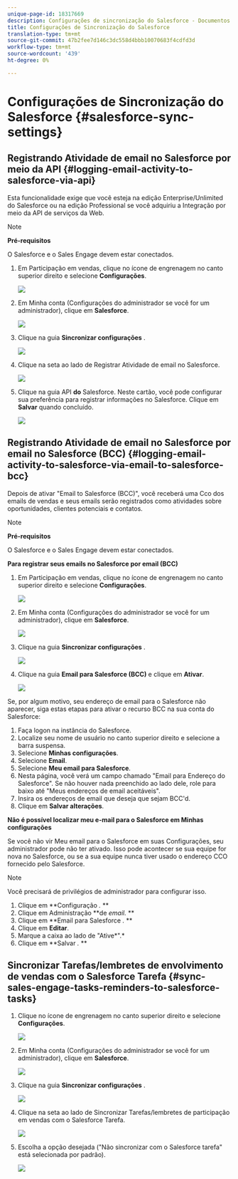```yaml
---
unique-page-id: 18317669
description: Configurações de sincronização do Salesforce - Documentos do Marketing - Documentação do produto
title: Configurações de Sincronização do Salesforce
translation-type: tm+mt
source-git-commit: 47b2fee7d146c3dc558d4bbb10070683f4cdfd3d
workflow-type: tm+mt
source-wordcount: '439'
ht-degree: 0%

---
```



# Configurações de Sincronização do Salesforce {#salesforce-sync-settings}

## Registrando Atividade de email no Salesforce por meio da API {#logging-email-activity-to-salesforce-via-api}

Esta funcionalidade exige que você esteja na edição Enterprise/Unlimited do Salesforce ou na edição Professional se você adquiriu a Integração por meio da API de serviços da Web.

>[!NOTE]
>
>**Pré-requisitos**
>
>O Salesforce e o Sales Engage devem estar conectados.

1. Em Participação em vendas, clique no ícone de engrenagem no canto superior direito e selecione **Configurações**.

   ![](assets/one-2.png)

1. Em Minha conta (Configurações do administrador se você for um administrador), clique em **Salesforce**.

   ![](assets/two-2.png)

1. Clique na guia **Sincronizar configurações** .

   ![](assets/three-1.png)

1. Clique na seta ao lado de Registrar Atividade de email no Salesforce.

   ![](assets/four-1.png)

1. Clique na guia API **do** Salesforce. Neste cartão, você pode configurar sua preferência para registrar informações no Salesforce. Clique em **Salvar** quando concluído.

   ![](assets/five.png)

## Registrando Atividade de email no Salesforce por email no Salesforce (BCC) {#logging-email-activity-to-salesforce-via-email-to-salesforce-bcc}

Depois de ativar &quot;Email to Salesforce (BCC)&quot;, você receberá uma Cco dos emails de vendas e seus emails serão registrados como atividades sobre oportunidades, clientes potenciais e contatos.

>[!NOTE]
>
>**Pré-requisitos**
>
>O Salesforce e o Sales Engage devem estar conectados.

**Para registrar seus emails no Salesforce por email (BCC)**

1. Em Participação em vendas, clique no ícone de engrenagem no canto superior direito e selecione **Configurações**.

   ![](assets/one-3.png)

1. Em Minha conta (Configurações do administrador se você for um administrador), clique em **Salesforce**.

   ![](assets/two-3.png)

1. Clique na guia **Sincronizar configurações** .

   ![](assets/three-1.png)

1. Clique na guia **Email para Salesforce (BCC)** e clique em **Ativar**.

   ![](assets/six-2.png)

Se, por algum motivo, seu endereço de email para o Salesforce não aparecer, siga estas etapas para ativar o recurso BCC na sua conta do Salesforce:

1. Faça logon na instância do Salesforce.
1. Localize seu nome de usuário no canto superior direito e selecione a barra suspensa.
1. Selecione **Minhas configurações**.
1. Selecione **Email**.
1. Selecione **Meu email para Salesforce**.
1. Nesta página, você verá um campo chamado &quot;Email para Endereço do Salesforce&quot;. Se não houver nada preenchido ao lado dele, role para baixo até &quot;Meus endereços de email aceitáveis&quot;.
1. Insira os endereços de email que deseja que sejam BCC&#39;d.
1. Clique em **Salvar alterações**.

**Não é possível localizar meu e-mail para o Salesforce em Minhas configurações**

Se você não vir Meu email para o Salesforce em suas Configurações, seu administrador pode não ter ativado. Isso pode acontecer se sua equipe for nova no Salesforce, ou se a sua equipe nunca tiver usado o endereço CCO fornecido pelo Salesforce.

>[!NOTE]
>
>Você precisará de privilégios de administrador para configurar isso.

1. Clique em **Configuração *.* **
1. Clique em Administração **de *email.* **
1. Clique em **Email para Salesforce *.* **
1. Clique em **Editar**.
1. Marque a caixa ao lado de &quot;Ative*&quot;.*
1. Clique em **Salvar *.* **

## Sincronizar Tarefas/lembretes de envolvimento de vendas com o Salesforce Tarefa {#sync-sales-engage-tasks-reminders-to-salesforce-tasks}

1. Clique no ícone de engrenagem no canto superior direito e selecione **Configurações**.

   ![](assets/one-3.png)

1. Em Minha conta (Configurações do administrador se você for um administrador), clique em **Salesforce**.

   ![](assets/two-2.png)

1. Clique na guia **Sincronizar configurações** .

   ![](assets/three-1.png)

1. Clique na seta ao lado de Sincronizar Tarefas/lembretes de participação em vendas com o Salesforce Tarefa.

   ![](assets/seven-2.png)

1. Escolha a opção desejada (&quot;Não sincronizar com o Salesforce tarefa&quot; está selecionada por padrão).

   ![](assets/eight.png)

